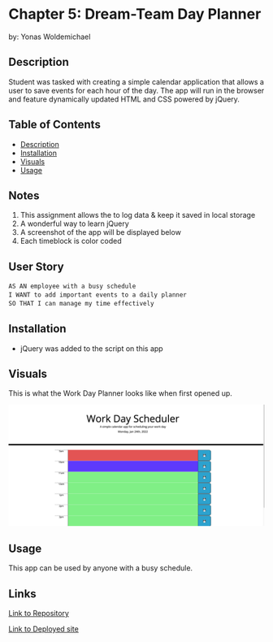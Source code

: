 # Chapter 5: Dream-Team Day Planner
by: Yonas Woldemichael

## Description
Student was tasked with creating a simple calendar application that allows a user to save events for each hour of the day. The app will run in the browser and feature dynamically updated HTML and CSS powered by jQuery.

## Table of Contents
- [Description](#description)
- [Installation](#installation)
- [Visuals](#visuals)
- [Usage](#usage)



## Notes
1. This assignment allows the to log data & keep it saved in local storage
2. A wonderful way to learn jQuery
3. A screenshot of the app will be displayed below
4. Each timeblock is color coded

## User Story

```md
AS AN employee with a busy schedule
I WANT to add important events to a daily planner
SO THAT I can manage my time effectively
```
## Installation
- jQuery was added to the script on this app

## Visuals
This is what the Work Day Planner looks like when first opened up.

!["Workday Planner"](/chpt5.png)


## Usage 
This app can be used by anyone with a busy schedule.


## Links

[Link to Repository](https://github.com/Ybyonas1/dream-team-day-planner)

[Link to Deployed site](https://ybyonas1.github.io/dream-team-day-planner/)
